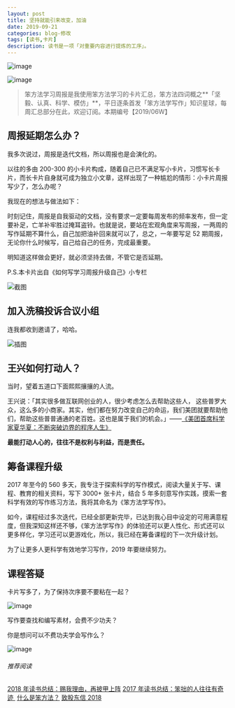 ```yaml
---
layout: post
title: 坚持就能引来改变，加油
date: 2019-09-21
categories: blog-修改
tags: [读书,卡片]
description: 读书是一项「对重要内容进行提炼的工序」。
---
```


![image](http://upload-images.jianshu.io/upload_images/32598-79bad4ed6ce53046?imageMogr2/auto-orient/strip%7CimageView2/2/w/1240)

![image](http://libaoyida.github.io/img/Trello.jpg)



> 笨方法学习周报是我使用笨方法学习的卡片汇总，笨方法四词概之**「坚毅、认真、科学、模仿」**，平日逐条首发「笨方法学写作」知识星球，每周汇总部分在此，欢迎订阅。本期编号【2019/06W】



## 周报延期怎么办？

我多次说过，周报是迭代文档，所以周报也是会演化的。

以往的多由 200-300 的小卡片构成，随着自己已不满足写小卡片，习惯写长卡片，而长卡片自身就可成为独立小文章，这样出现了一种尴尬的情形：小卡片周报写少了，怎么办呢？

我现在的想法与做法如下：

时刻记住，周报是自我驱动的文档，没有要求一定要每周发布的频率发布，但一定要补足，亡羊补牢胜过掩耳盗铃。也就是说，要站在宏观角度来写周报，一两周的写作延期不算什么，自己加把油补回来就可以了，总之，一年要写足 52 期周报，无论你什么时候写，自己给自己的任务，完成最重要。

明知道这样做会更好，就必须坚持去做，不管它是否延期。

P.S.本卡片出自《如何写学习周报升级自己》小专栏

![截图](http://upload-images.jianshu.io/upload_images/32598-0682ec3fd1bafd52?imageMogr2/auto-orient/strip%7CimageView2/2/w/1240)

## 加入洗稿投诉合议小组

连我都收到邀请了，哈哈。

![插图](http://upload-images.jianshu.io/upload_images/32598-0c036b0005375271?imageMogr2/auto-orient/strip%7CimageView2/2/w/1240)

## 王兴如何打动人？

当时，望着五道口下面熙熙攘攘的人流。

王兴说：「其实很多做互联网创业的人，很少考虑怎么去帮助这些人， 这些普罗大众，这么多的小商家。其实，他们都在努力改变自己的命运，我们美团就要帮助他们，帮助这些普普通通的老百姓。这也是属于我们的机会。」——[《美团首席科学家夏华夏：不断突破边界的程序人生》](https://tech.meituan.com/2018/11/08/biography-xiahuaxia.html)

**最能打动人心的，往往不是权利与利益，而是责任。**

## 筹备课程升级

2017 年至今的 560 多天，我专注于探索科学的写作模式，阅读大量关于写、课程、教育的相关资料，写下 3000+ 张卡片，结合 5 年多刻意写作实践，摸索一套科学有效的写作练习方法，我将其命名为《笨方法学写作》。

如今，课程经过多次迭代，已经全部更新完毕，已达到我心目中设定的可用满意程度，但我深知这样还不够，《笨方法学写作》的体验还可以更人性化、形式还可以更多样化，学习还可以更游戏化，所以，我已经在筹备课程的下一次升级计划。

为了让更多人更科学有效地学习写作，2019 年要继续努力。

## 课程答疑

卡片写多了，为了保持次序要不要粘在一起？

![image](http://upload-images.jianshu.io/upload_images/32598-868bb777c88708c4?imageMogr2/auto-orient/strip%7CimageView2/2/w/1240)

写作要查找和编写素材，会费不少功夫？

你是想问可以不费功夫学会写作么？

![image](http://upload-images.jianshu.io/upload_images/32598-f5d8874f9ab06465?imageMogr2/auto-orient/strip%7CimageView2/2/w/1240)

###### 推荐阅读 

[2018 年读书总结：赐我理由，再披甲上阵](https://mp.weixin.qq.com/s?__biz=MzA4MTQ0NDQxNg==&mid=2650639964&idx=1&sn=2f0ae0a0ec855d2b2fb7ccdd0fb82475&chksm=879dc573b0ea4c650ab8120790b8e542130c5ce0f1aa08192d67e95ca8d587797afa2104410f&token=468183103&lang=zh_CN#rd)
[2017 年读书总结：笨拙的人往往有奇迹 ](https://mp.weixin.qq.com/s?__biz=MzA4MTQ0NDQxNg==&mid=2650639495&idx=1&sn=c4e20f2d296f9bf7ae7e1d4449427dde&chksm=879dc7a8b0ea4ebe5960f5f05fa881378828baa482917c729f8106fec87ac10ee40aedab2e3b&token=2060945290&lang=zh_CN&scene=21#wechat_redirect) 
[什么是笨方法？](https://mp.weixin.qq.com/s?__biz=MzA4MTQ0NDQxNg==&mid=2650639834&idx=1&sn=7d6e7b978ca39be434b0bfc6084e3f7a&chksm=879dc6f5b0ea4fe3864b7bc4f8a1849dbfc85ef80e2de6f9542886f791b9ab4f4c660496d507&token=2060945290&lang=zh_CN&scene=21#wechat_redirect) 
[致股东信 2018](https://mp.weixin.qq.com/s?__biz=MzA4MTQ0NDQxNg==&mid=2650639834&idx=1&sn=7d6e7b978ca39be434b0bfc6084e3f7a&chksm=879dc6f5b0ea4fe3864b7bc4f8a1849dbfc85ef80e2de6f9542886f791b9ab4f4c660496d507&token=2060945290&lang=zh_CN&scene=21#wechat_redirect) 
